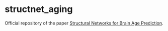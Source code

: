 # structnet_aging
Official repository of the paper [Structural Networks for Brain Age Prediction](https://openreview.net/forum?id=Uf8Ow26cpU&referrer=%5BAuthor%20Console%5D(%2Fgroup%3Fid%3DMIDL.io%2F2022%2FConference%2FAuthors%23your-submissions)).
